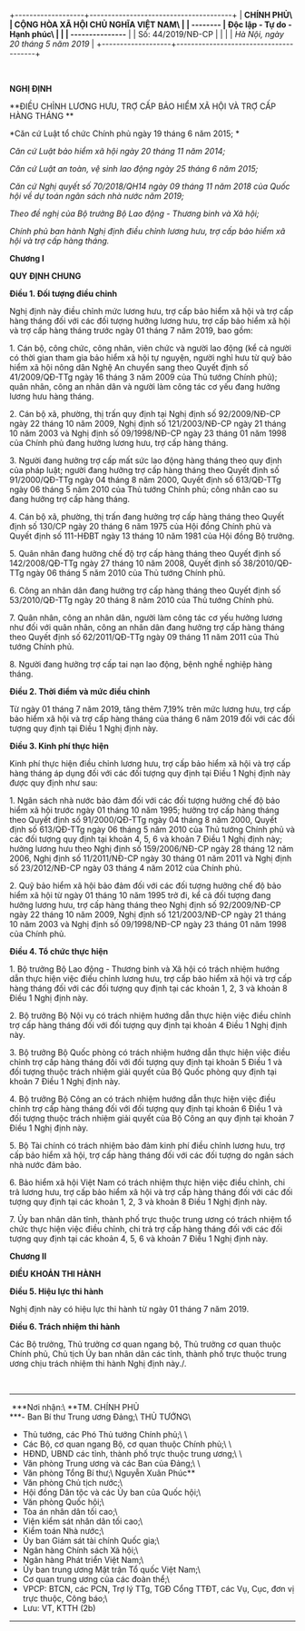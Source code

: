 +-------------------+---------------------------------------+
| **CHÍNH PHỦ\      | **CỘNG HÒA XÃ HỘI CHỦ NGHĨA VIỆT NAM\ |
| \-\-\-\-\-\-\--** | Độc lập - Tự do - Hạnh phúc\          |
|                   | \-\-\-\-\-\-\-\-\-\-\-\-\-\--**       |
| Số: 44/2019/NĐ-CP |                                       |
|                   | *Hà Nội, ngày 20 tháng 5 năm 2019*    |
+-------------------+---------------------------------------+

 

**NGHỊ ĐỊNH**

**ĐIỀU CHỈNH LƯƠNG HƯU, TRỢ CẤP BẢO HIỂM XÃ HỘI VÀ TRỢ CẤP HÀNG THÁNG **

*Căn cứ Luật tổ chức Chính phủ ngày 19 tháng 6 năm 2015; *

*Căn cứ Luật bảo hiểm xã hội ngày 20 tháng 11 năm 2014;*

*Căn cứ Luật an toàn, vệ sinh lao động ngày 25 tháng 6 năm 2015;*

*Căn cứ Nghị quyết số 70/2018/QH14 ngày 09 tháng 11 năm 2018 của Quốc
hội về dự toán ngân sách nhà nước năm 2019;*

*Theo đề nghị của Bộ trưởng Bộ Lao động - Thương binh và Xã hội;*

*Chính phủ ban hành Nghị định điều chỉnh lương hưu, trợ cấp bảo hiểm xã
hội và trợ cấp hàng tháng.*

**Chương I**

**QUY ĐỊNH CHUNG**

**Điều 1. Đối tượng điều chỉnh**

Nghị định này điều chỉnh mức lương hưu, trợ cấp bảo hiểm xã hội và trợ
cấp hàng tháng đối với các đối tượng hưởng lương hưu, trợ cấp bảo hiểm
xã hội và trợ cấp hàng tháng trước ngày 01 tháng 7 năm 2019, bao gồm:

1\. Cán bộ, công chức, công nhân, viên chức và người lao động (kể cả
người có thời gian tham gia bảo hiểm xã hội tự nguyện, người nghỉ hưu từ
quỹ bảo hiểm xã hội nông dân Nghệ An chuyển sang theo Quyết định số
41/2009/QĐ-TTg ngày 16 tháng 3 năm 2009 của Thủ tướng Chính phủ); quân
nhân, công an nhân dân và người làm công tác cơ yếu đang hưởng lương hưu
hàng tháng.

2\. Cán bộ xã, phường, thị trấn quy định tại Nghị định số 92/2009/NĐ-CP
ngày 22 tháng 10 năm 2009, Nghị định số 121/2003/NĐ-CP ngày 21 tháng 10
năm 2003 và Nghị định số 09/1998/NĐ-CP ngày 23 tháng 01 năm 1998 của
Chính phủ đang hưởng lương hưu, trợ cấp hàng tháng.

3\. Người đang hưởng trợ cấp mất sức lao động hàng tháng theo quy định
của pháp luật; người đang hưởng trợ cấp hàng tháng theo Quyết định số
91/2000/QĐ-TTg ngày 04 tháng 8 năm 2000, Quyết định số 613/QĐ-TTg ngày
06 tháng 5 năm 2010 của Thủ tướng Chính phủ; công nhân cao su đang hưởng
trợ cấp hàng tháng.

4\. Cán bộ xã, phường, thị trấn đang hưởng trợ cấp hàng tháng theo Quyết
định số 130/CP ngày 20 tháng 6 năm 1975 của Hội đồng Chính phủ và Quyết
định số 111-HĐBT ngày 13 tháng 10 năm 1981 của Hội đồng Bộ trưởng.

5\. Quân nhân đang hưởng chế độ trợ cấp hàng tháng theo Quyết định số
142/2008/QĐ-TTg ngày 27 tháng 10 năm 2008, Quyết định số 38/2010/QĐ-TTg
ngày 06 tháng 5 năm 2010 của Thủ tướng Chính phủ.

6\. Công an nhân dân đang hưởng trợ cấp hàng tháng theo Quyết định số
53/2010/QĐ-TTg ngày 20 tháng 8 năm 2010 của Thủ tướng Chính phủ.

7\. Quân nhân, công an nhân dân, người làm công tác cơ yếu hưởng lương
như đối với quân nhân, công an nhân dân đang hưởng trợ cấp hàng tháng
theo Quyết định số 62/2011/QĐ-TTg ngày 09 tháng 11 năm 2011 của Thủ
tướng Chính phủ.

8\. Người đang hưởng trợ cấp tai nạn lao động, bệnh nghề nghiệp hàng
tháng.

**Điều 2. Thời điểm và mức điều chỉnh**

Từ ngày 01 tháng 7 năm 2019, tăng thêm 7,19% trên mức lương hưu, trợ cấp
bảo hiểm xã hội và trợ cấp hàng tháng của tháng 6 năm 2019 đối với các
đối tượng quy định tại Điều 1 Nghị định này.

**Điều 3. Kinh phí thực hiện**

Kinh phí thực hiện điều chỉnh lương hưu, trợ cấp bảo hiểm xã hội và trợ
cấp hàng tháng áp dụng đối với các đối tượng quy định tại Điều 1 Nghị
định này được quy định như sau:

1\. Ngân sách nhà nước bảo đảm đối với các đối tượng hưởng chế độ bảo
hiểm xã hội trước ngày 01 tháng 10 năm 1995; hưởng trợ cấp hàng tháng
theo Quyết định số 91/2000/QĐ-TTg ngày 04 tháng 8 năm 2000, Quyết định
số 613/QĐ-TTg ngày 06 tháng 5 năm 2010 của Thủ tướng Chính phủ và các
đối tượng quy định tại khoản 4, 5, 6 và khoản 7 Điều 1 Nghị định này;
hưởng lương hưu theo Nghị định số 159/2006/NĐ-CP ngày 28 tháng 12 năm
2006, Nghị định số 11/2011/NĐ-CP ngày 30 tháng 01 năm 2011 và Nghị định
số 23/2012/NĐ-CP ngày 03 tháng 4 năm 2012 của Chính phủ.

2\. Quỹ bảo hiểm xã hội bảo đảm đối với các đối tượng hưởng chế độ bảo
hiểm xã hội từ ngày 01 tháng 10 năm 1995 trở đi, kể cả đối tượng đang
hưởng lương hưu, trợ cấp hàng tháng theo Nghị định số 92/2009/NĐ-CP ngày
22 tháng 10 năm 2009, Nghị định số 121/2003/NĐ-CP ngày 21 tháng 10 năm
2003 và Nghị định số 09/1998/NĐ-CP ngày 23 tháng 01 năm 1998 của Chính
phủ.

**Điều 4. Tổ chức thực hiện**

1\. Bộ trưởng Bộ Lao động - Thương binh và Xã hội có trách nhiệm hướng
dẫn thực hiện việc điều chỉnh lương hưu, trợ cấp bảo hiểm xã hội và trợ
cấp hàng tháng đối với các đối tượng quy định tại các khoản 1, 2, 3 và
khoản 8 Điều 1 Nghị định này.

2\. Bộ trưởng Bộ Nội vụ có trách nhiệm hướng dẫn thực hiện việc điều
chỉnh trợ cấp hàng tháng đối với đối tượng quy định tại khoản 4 Điều 1
Nghị định này.

3\. Bộ trưởng Bộ Quốc phòng có trách nhiệm hướng dẫn thực hiện việc điều
chỉnh trợ cấp hàng tháng đối với đối tượng quy định tại khoản 5 Điều 1
và đối tượng thuộc trách nhiệm giải quyết của Bộ Quốc phòng quy định tại
khoản 7 Điều 1 Nghị định này.

4\. Bộ trưởng Bộ Công an có trách nhiệm hướng dẫn thực hiện việc điều
chỉnh trợ cấp hàng tháng đối với đối tượng quy định tại khoản 6 Điều 1
và đối tượng thuộc trách nhiệm giải quyết của Bộ Công an quy định tại
khoản 7 Điều 1 Nghị định này.

5\. Bộ Tài chính có trách nhiệm bảo đảm kinh phí điều chỉnh lương hưu,
trợ cấp bảo hiểm xã hội, trợ cấp hàng tháng đối với các đối tượng do
ngân sách nhà nước đảm bảo.

6\. Bảo hiểm xã hội Việt Nam có trách nhiệm thực hiện việc điều chỉnh,
chi trả lương hưu, trợ cấp bảo hiểm xã hội và trợ cấp hàng tháng đối với
các đối tượng quy định tại các khoản 1, 2, 3 và khoản 8 Điều 1 Nghị định
này.

7\. Ủy ban nhân dân tỉnh, thành phố trực thuộc trung ương có trách nhiệm
tổ chức thực hiện việc điều chỉnh, chi trả trợ cấp hàng tháng đối với
các đối tượng quy định tại các khoản 4, 5, 6 và khoản 7 Điều 1 Nghị định
này.

**Chương II**

**ĐIỀU KHOẢN THI HÀNH**

**Điều 5. Hiệu lực thi hành**

Nghị định này có hiệu lực thi hành từ ngày 01 tháng 7 năm 2019.

**Điều 6. Trách nhiệm thi hành**

Các Bộ trưởng, Thủ trưởng cơ quan ngang bộ, Thủ trưởng cơ quan thuộc
Chính phủ, Chủ tịch Ủy ban nhân dân các tỉnh, thành phố trực thuộc trung
ương chịu trách nhiệm thi hành Nghị định này./.

 

  ---------------------------------------------------------------------------------------------- --------------------
   ***Nơi nhận:\                                                                                 **TM. CHÍNH PHỦ\
  ***- Ban Bí thư Trung ương Đảng;\                                                              THỦ TƯỚNG\
  - Thủ tướng, các Phó Thủ tướng Chính phủ;\                                                     \
  - Các Bộ, cơ quan ngang Bộ, cơ quan thuộc Chính phủ;\                                          \
  - HĐND, UBND các tỉnh, thành phố trực thuộc trung ương;\                                       \
  - Văn phòng Trung ương và các Ban của Đảng;\                                                   \
  - Văn phòng Tổng Bí thư;\                                                                      Nguyễn Xuân Phúc**
  - Văn phòng Chủ tịch nước;\                                                                    
  - Hội đồng Dân tộc và các Ủy ban của Quốc hội;\                                                
  - Văn phòng Quốc hội;\                                                                         
  - Tòa án nhân dân tối cao;\                                                                    
  - Viện kiểm sát nhân dân tối cao;\                                                             
  - Kiểm toán Nhà nước;\                                                                         
  - Ủy ban Giám sát tài chính Quốc gia;\                                                         
  - Ngân hàng Chính sách Xã hội;\                                                                
  - Ngân hàng Phát triển Việt Nam;\                                                              
  - Ủy ban trung ương Mặt trận Tổ quốc Việt Nam;\                                                
  - Cơ quan trung ương của các đoàn thể;\                                                        
  - VPCP: BTCN, các PCN, Trợ lý TTg, TGĐ Cổng TTĐT, các Vụ, Cục, đơn vị trực thuộc, Công báo;\   
  - Lưu: VT, KTTH (2b)                                                                           

  ---------------------------------------------------------------------------------------------- --------------------

 

 
